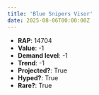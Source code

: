 ```yaml
---
title: 'Blue Snipers Visor'
date: 2025-08-06T00:00:00Z
---
```

- **RAP**: 14704
- **Value**: -1
- **Demand level**: -1
- **Trend**: -1
- **Projected?**: True
- **Hyped?**: True
- **Rare?**: True
